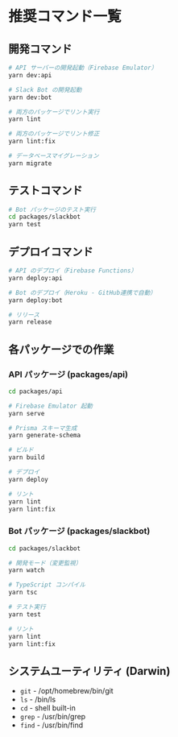 # 推奨コマンド一覧

## 開発コマンド
```bash
# API サーバーの開発起動（Firebase Emulator）
yarn dev:api

# Slack Bot の開発起動
yarn dev:bot

# 両方のパッケージでリント実行
yarn lint

# 両方のパッケージでリント修正
yarn lint:fix

# データベースマイグレーション
yarn migrate
```

## テストコマンド
```bash
# Bot パッケージのテスト実行
cd packages/slackbot
yarn test
```

## デプロイコマンド
```bash
# API のデプロイ（Firebase Functions）
yarn deploy:api

# Bot のデプロイ（Heroku - GitHub連携で自動）
yarn deploy:bot

# リリース
yarn release
```

## 各パッケージでの作業

### API パッケージ (packages/api)
```bash
cd packages/api

# Firebase Emulator 起動
yarn serve

# Prisma スキーマ生成
yarn generate-schema

# ビルド
yarn build

# デプロイ
yarn deploy

# リント
yarn lint
yarn lint:fix
```

### Bot パッケージ (packages/slackbot)
```bash
cd packages/slackbot

# 開発モード（変更監視）
yarn watch

# TypeScript コンパイル
yarn tsc

# テスト実行
yarn test

# リント
yarn lint
yarn lint:fix
```

## システムユーティリティ (Darwin)
- `git` - /opt/homebrew/bin/git
- `ls` - /bin/ls  
- `cd` - shell built-in
- `grep` - /usr/bin/grep
- `find` - /usr/bin/find